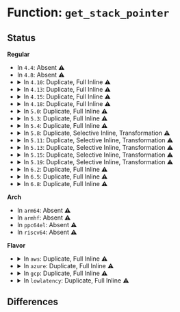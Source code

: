 # Function: <code>get_stack_pointer</code>

## Status
<b>Regular</b>
<ul>
<li>
In <code>4.4</code>: Absent ⚠️
</li>
<li>
In <code>4.8</code>: Absent ⚠️
</li>
<li>
<details>
<summary>In <code>4.10</code>: Duplicate, Full Inline ⚠️</summary>

**Collision:** Static Duplication

**Inline:** Full

**Transformation:** False

**Instances:**

```
In arch/x86/events/core.c (ffffffff810077e8)
Location: arch/x86/include/asm/stacktrace.h:72
Inline: True
Inline callers:
  - arch/x86/events/core.c:perf_callchain_kernel
```
```
In arch/x86/kernel/dumpstack.c (ffffffff81030db9)
Location: arch/x86/include/asm/stacktrace.h:72
Inline: True
Inline callers:
  - arch/x86/kernel/dumpstack.c:show_stack
  - arch/x86/kernel/dumpstack.c:show_trace_log_lvl
  - arch/x86/kernel/dumpstack.c:show_trace_log_lvl
```
```
In arch/x86/kernel/stacktrace.c (ffffffff8103dca8)
Location: arch/x86/include/asm/stacktrace.h:72
Inline: True
Inline callers:
  - arch/x86/kernel/stacktrace.c:__save_stack_trace
```
</details>
</li>
<li>
<details>
<summary>In <code>4.13</code>: Duplicate, Full Inline ⚠️</summary>

**Collision:** Static Duplication

**Inline:** Full

**Transformation:** False

**Instances:**

```
In arch/x86/events/core.c (ffffffff8100756b)
Location: arch/x86/include/asm/stacktrace.h:72
Inline: True
Inline callers:
  - arch/x86/events/core.c:perf_callchain_kernel
```
```
In arch/x86/kernel/dumpstack.c (ffffffff8102f0c2)
Location: arch/x86/include/asm/stacktrace.h:72
Inline: True
Inline callers:
  - arch/x86/kernel/dumpstack.c:show_stack
  - arch/x86/kernel/dumpstack.c:show_trace_log_lvl
  - arch/x86/kernel/dumpstack.c:show_trace_log_lvl
```
```
In arch/x86/kernel/stacktrace.c (ffffffff8103bd38)
Location: arch/x86/include/asm/stacktrace.h:72
Inline: True
Inline callers:
  - arch/x86/kernel/stacktrace.c:__save_stack_trace
```
</details>
</li>
<li>
<details>
<summary>In <code>4.15</code>: Duplicate, Full Inline ⚠️</summary>

**Collision:** Static Duplication

**Inline:** Full

**Transformation:** False

**Instances:**

```
In arch/x86/events/core.c (ffffffff810079a1)
Location: arch/x86/include/asm/stacktrace.h:76
Inline: True
Inline callers:
  - arch/x86/events/core.c:perf_callchain_kernel
```
```
In arch/x86/kernel/dumpstack.c (ffffffff810310c2)
Location: arch/x86/include/asm/stacktrace.h:76
Inline: True
Inline callers:
  - arch/x86/kernel/dumpstack.c:show_stack
  - arch/x86/kernel/dumpstack.c:show_trace_log_lvl
  - arch/x86/kernel/dumpstack.c:show_trace_log_lvl
```
```
In arch/x86/kernel/stacktrace.c (ffffffff8103e948)
Location: arch/x86/include/asm/stacktrace.h:76
Inline: True
Inline callers:
  - arch/x86/kernel/stacktrace.c:save_stack_trace_tsk_reliable
  - arch/x86/kernel/stacktrace.c:__save_stack_trace
```
</details>
</li>
<li>
<details>
<summary>In <code>4.18</code>: Duplicate, Full Inline ⚠️</summary>

**Collision:** Static Duplication

**Inline:** Full

**Transformation:** False

**Instances:**

```
In arch/x86/events/core.c (ffffffff81007fd1)
Location: arch/x86/include/asm/stacktrace.h:76
Inline: True
Inline callers:
  - arch/x86/events/core.c:perf_callchain_kernel
```
```
In arch/x86/kernel/dumpstack.c (ffffffff810322dd)
Location: arch/x86/include/asm/stacktrace.h:76
Inline: True
Inline callers:
  - arch/x86/kernel/dumpstack.c:show_stack
  - arch/x86/kernel/dumpstack.c:show_trace_log_lvl
  - arch/x86/kernel/dumpstack.c:show_trace_log_lvl
```
```
In arch/x86/kernel/stacktrace.c (ffffffff8103ff08)
Location: arch/x86/include/asm/stacktrace.h:76
Inline: True
Inline callers:
  - arch/x86/kernel/stacktrace.c:save_stack_trace_tsk_reliable
  - arch/x86/kernel/stacktrace.c:__save_stack_trace
```
</details>
</li>
<li>
<details>
<summary>In <code>5.0</code>: Duplicate, Full Inline ⚠️</summary>

**Collision:** Static Duplication

**Inline:** Full

**Transformation:** False

**Instances:**

```
In arch/x86/events/core.c (ffffffff81007eb1)
Location: arch/x86/include/asm/stacktrace.h:76
Inline: True
Inline callers:
  - arch/x86/events/core.c:perf_callchain_kernel
```
```
In arch/x86/kernel/dumpstack.c (ffffffff810335a2)
Location: arch/x86/include/asm/stacktrace.h:76
Inline: True
Inline callers:
  - arch/x86/kernel/dumpstack.c:show_stack
  - arch/x86/kernel/dumpstack.c:show_stack
  - arch/x86/kernel/dumpstack.c:show_trace_log_lvl
  - arch/x86/kernel/dumpstack.c:show_trace_log_lvl
  - arch/x86/kernel/dumpstack.c:show_trace_log_lvl
  - arch/x86/kernel/dumpstack.c:show_trace_log_lvl
```
```
In arch/x86/kernel/stacktrace.c (ffffffff81041536)
Location: arch/x86/include/asm/stacktrace.h:76
Inline: True
Inline callers:
  - arch/x86/kernel/stacktrace.c:save_stack_trace_tsk_reliable
  - arch/x86/kernel/stacktrace.c:__save_stack_trace
```
</details>
</li>
<li>
<details>
<summary>In <code>5.3</code>: Duplicate, Full Inline ⚠️</summary>

**Collision:** Static Duplication

**Inline:** Full

**Transformation:** False

**Instances:**

```
In arch/x86/events/core.c (ffffffff81008201)
Location: arch/x86/include/asm/stacktrace.h:78
Inline: True
Inline callers:
  - arch/x86/events/core.c:perf_callchain_kernel
```
```
In arch/x86/kernel/dumpstack.c (ffffffff81034f14)
Location: arch/x86/include/asm/stacktrace.h:78
Inline: True
Inline callers:
  - arch/x86/kernel/dumpstack.c:show_stack
  - arch/x86/kernel/dumpstack.c:show_stack
  - arch/x86/kernel/dumpstack.c:show_trace_log_lvl
  - arch/x86/kernel/dumpstack.c:show_trace_log_lvl
  - arch/x86/kernel/dumpstack.c:show_trace_log_lvl
  - arch/x86/kernel/dumpstack.c:show_trace_log_lvl
```
```
In arch/x86/kernel/stacktrace.c (ffffffff81043a8d)
Location: arch/x86/include/asm/stacktrace.h:78
Inline: True
Inline callers:
  - arch/x86/kernel/stacktrace.c:arch_stack_walk_reliable
  - arch/x86/kernel/stacktrace.c:arch_stack_walk
```
</details>
</li>
<li>
<details>
<summary>In <code>5.4</code>: Duplicate, Full Inline ⚠️</summary>

**Collision:** Static Duplication

**Inline:** Full

**Transformation:** False

**Instances:**

```
In arch/x86/events/core.c (ffffffff81008421)
Location: arch/x86/include/asm/stacktrace.h:78
Inline: True
Inline callers:
  - arch/x86/events/core.c:perf_callchain_kernel
```
```
In arch/x86/kernel/dumpstack.c (ffffffff81035744)
Location: arch/x86/include/asm/stacktrace.h:78
Inline: True
Inline callers:
  - arch/x86/kernel/dumpstack.c:show_stack
  - arch/x86/kernel/dumpstack.c:show_stack
  - arch/x86/kernel/dumpstack.c:show_trace_log_lvl
  - arch/x86/kernel/dumpstack.c:show_trace_log_lvl
  - arch/x86/kernel/dumpstack.c:show_trace_log_lvl
  - arch/x86/kernel/dumpstack.c:show_trace_log_lvl
```
```
In arch/x86/kernel/stacktrace.c (ffffffff810441dd)
Location: arch/x86/include/asm/stacktrace.h:78
Inline: True
Inline callers:
  - arch/x86/kernel/stacktrace.c:arch_stack_walk_reliable
  - arch/x86/kernel/stacktrace.c:arch_stack_walk
```
</details>
</li>
<li>
<details>
<summary>In <code>5.8</code>: Duplicate, Selective Inline, Transformation ⚠️</summary>

**Collision:** Static Duplication

**Inline:** Selective

**Transformation:** True

**Instances:**

```
In arch/x86/events/core.c (ffffffff8100948f)
Location: arch/x86/include/asm/stacktrace.h:78
Inline: True
Inline callers:
  - arch/x86/events/core.c:perf_callchain_kernel
```
```
In arch/x86/kernel/dumpstack.c (ffffffff81037d30)
Location: arch/x86/include/asm/stacktrace.h:78
Inline: True
Inline callers:
  - arch/x86/kernel/dumpstack.c:show_stack
  - arch/x86/kernel/dumpstack.c:show_trace_log_lvl
  - arch/x86/kernel/dumpstack.c:show_trace_log_lvl
Direct callers:
  - arch/x86/kernel/dumpstack.c:show_stack
  - arch/x86/kernel/dumpstack.c:show_trace_log_lvl
  - arch/x86/kernel/dumpstack.c:show_trace_log_lvl
```
```
In arch/x86/kernel/stacktrace.c (ffffffff81047efb)
Location: arch/x86/include/asm/stacktrace.h:78
Inline: True
Inline callers:
  - arch/x86/kernel/stacktrace.c:arch_stack_walk_reliable
  - arch/x86/kernel/stacktrace.c:arch_stack_walk
```
**Symbols:**

```
ffffffff8103789b-ffffffff810378ba: get_stack_pointer.part.0 (STB_LOCAL)
```
</details>
</li>
<li>
<details>
<summary>In <code>5.11</code>: Duplicate, Selective Inline, Transformation ⚠️</summary>

**Collision:** Static Duplication

**Inline:** Selective

**Transformation:** True

**Instances:**

```
In arch/x86/events/core.c (ffffffff8100853f)
Location: arch/x86/include/asm/stacktrace.h:80
Inline: True
Inline callers:
  - arch/x86/events/core.c:perf_callchain_kernel
```
```
In arch/x86/kernel/dumpstack.c (ffffffff81bd38f5)
Location: arch/x86/include/asm/stacktrace.h:80
Inline: True
Inline callers:
  - arch/x86/kernel/dumpstack.c:show_stack
  - arch/x86/kernel/dumpstack.c:show_trace_log_lvl
  - arch/x86/kernel/dumpstack.c:show_trace_log_lvl
Direct callers:
  - arch/x86/kernel/dumpstack.c:show_stack
  - arch/x86/kernel/dumpstack.c:show_trace_log_lvl
  - arch/x86/kernel/dumpstack.c:show_trace_log_lvl
```
```
In arch/x86/kernel/stacktrace.c (ffffffff810473ab)
Location: arch/x86/include/asm/stacktrace.h:80
Inline: True
Inline callers:
  - arch/x86/kernel/stacktrace.c:arch_stack_walk_reliable
  - arch/x86/kernel/stacktrace.c:arch_stack_walk
```
**Symbols:**

```
ffffffff81bd3477-ffffffff81bd3496: get_stack_pointer.part.0 (STB_LOCAL)
```
</details>
</li>
<li>
<details>
<summary>In <code>5.13</code>: Duplicate, Selective Inline, Transformation ⚠️</summary>

**Collision:** Static Duplication

**Inline:** Selective

**Transformation:** True

**Instances:**

```
In arch/x86/events/core.c (ffffffff81008f0f)
Location: arch/x86/include/asm/stacktrace.h:80
Inline: True
Inline callers:
  - arch/x86/events/core.c:perf_callchain_kernel
```
```
In arch/x86/kernel/dumpstack.c (ffffffff81bc5d67)
Location: arch/x86/include/asm/stacktrace.h:80
Inline: True
Inline callers:
  - arch/x86/kernel/dumpstack.c:show_stack
  - arch/x86/kernel/dumpstack.c:show_trace_log_lvl
  - arch/x86/kernel/dumpstack.c:show_trace_log_lvl
Direct callers:
  - arch/x86/kernel/dumpstack.c:show_stack
  - arch/x86/kernel/dumpstack.c:show_trace_log_lvl
  - arch/x86/kernel/dumpstack.c:show_trace_log_lvl
```
```
In arch/x86/kernel/stacktrace.c (ffffffff81048cab)
Location: arch/x86/include/asm/stacktrace.h:80
Inline: True
Inline callers:
  - arch/x86/kernel/stacktrace.c:arch_stack_walk_reliable
  - arch/x86/kernel/stacktrace.c:arch_stack_walk
```
**Symbols:**

```
ffffffff81bc58ea-ffffffff81bc5909: get_stack_pointer.part.0 (STB_LOCAL)
```
</details>
</li>
<li>
<details>
<summary>In <code>5.15</code>: Duplicate, Selective Inline, Transformation ⚠️</summary>

**Collision:** Static Duplication

**Inline:** Selective

**Transformation:** True

**Instances:**

```
In arch/x86/events/core.c (ffffffff81009dc7)
Location: arch/x86/include/asm/stacktrace.h:90
Inline: True
Inline callers:
  - arch/x86/events/core.c:perf_callchain_kernel
```
```
In arch/x86/kernel/dumpstack.c (ffffffff81c98ab1)
Location: arch/x86/include/asm/stacktrace.h:90
Inline: True
Inline callers:
  - arch/x86/kernel/dumpstack.c:show_stack
  - arch/x86/kernel/dumpstack.c:show_trace_log_lvl
  - arch/x86/kernel/dumpstack.c:show_trace_log_lvl
Direct callers:
  - arch/x86/kernel/dumpstack.c:show_stack
  - arch/x86/kernel/dumpstack.c:show_trace_log_lvl
  - arch/x86/kernel/dumpstack.c:show_trace_log_lvl
```
```
In arch/x86/kernel/stacktrace.c (ffffffff8104f67d)
Location: arch/x86/include/asm/stacktrace.h:90
Inline: True
Inline callers:
  - arch/x86/kernel/stacktrace.c:arch_stack_walk_reliable
  - arch/x86/kernel/stacktrace.c:arch_stack_walk
```
**Symbols:**

```
ffffffff81c98634-ffffffff81c98653: get_stack_pointer.part.0 (STB_LOCAL)
```
</details>
</li>
<li>
<details>
<summary>In <code>5.19</code>: Duplicate, Selective Inline, Transformation ⚠️</summary>

**Collision:** Static Duplication

**Inline:** Selective

**Transformation:** True

**Instances:**

```
In arch/x86/events/core.c (ffffffff8100949a)
Location: arch/x86/include/asm/stacktrace.h:90
Inline: True
Inline callers:
  - arch/x86/events/core.c:perf_callchain_kernel
```
```
In arch/x86/kernel/dumpstack.c (ffffffff81e4804d)
Location: arch/x86/include/asm/stacktrace.h:90
Inline: True
Inline callers:
  - arch/x86/kernel/dumpstack.c:show_stack
  - arch/x86/kernel/dumpstack.c:show_trace_log_lvl
  - arch/x86/kernel/dumpstack.c:show_trace_log_lvl
Direct callers:
  - arch/x86/kernel/dumpstack.c:show_stack
  - arch/x86/kernel/dumpstack.c:show_trace_log_lvl
  - arch/x86/kernel/dumpstack.c:show_trace_log_lvl
```
```
In arch/x86/kernel/process.c (ffffffff81051fa1)
Location: arch/x86/include/asm/stacktrace.h:90
Inline: True
Inline callers:
  - arch/x86/kernel/process.c:__get_wchan
```
```
In arch/x86/kernel/stacktrace.c (ffffffff8105a97e)
Location: arch/x86/include/asm/stacktrace.h:90
Inline: True
Inline callers:
  - arch/x86/kernel/stacktrace.c:arch_stack_walk_reliable
  - arch/x86/kernel/stacktrace.c:arch_stack_walk
```
**Symbols:**

```
ffffffff81e47b57-ffffffff81e47b82: get_stack_pointer.part.0 (STB_LOCAL)
```
</details>
</li>
<li>
<details>
<summary>In <code>6.2</code>: Duplicate, Full Inline ⚠️</summary>

**Collision:** Static Duplication

**Inline:** Full

**Transformation:** False

**Instances:**

```
In arch/x86/events/core.c (ffffffff8100a92a)
Location: arch/x86/include/asm/stacktrace.h:90
Inline: True
Inline callers:
  - arch/x86/events/core.c:perf_callchain_kernel
```
```
In arch/x86/kernel/dumpstack.c (ffffffff81051b7a)
Location: arch/x86/include/asm/stacktrace.h:90
Inline: True
Inline callers:
  - arch/x86/kernel/dumpstack.c:show_stack
  - arch/x86/kernel/dumpstack.c:show_stack
  - arch/x86/kernel/dumpstack.c:show_trace_log_lvl
  - arch/x86/kernel/dumpstack.c:show_trace_log_lvl
  - arch/x86/kernel/dumpstack.c:show_trace_log_lvl
  - arch/x86/kernel/dumpstack.c:show_trace_log_lvl
```
```
In arch/x86/kernel/process.c (ffffffff8105f7d1)
Location: arch/x86/include/asm/stacktrace.h:90
Inline: True
Inline callers:
  - arch/x86/kernel/process.c:__get_wchan
```
```
In arch/x86/kernel/stacktrace.c (ffffffff8106873e)
Location: arch/x86/include/asm/stacktrace.h:90
Inline: True
Inline callers:
  - arch/x86/kernel/stacktrace.c:arch_stack_walk_reliable
  - arch/x86/kernel/stacktrace.c:arch_stack_walk
```
</details>
</li>
<li>
<details>
<summary>In <code>6.5</code>: Duplicate, Full Inline ⚠️</summary>

**Collision:** Static Duplication

**Inline:** Full

**Transformation:** False

**Instances:**

```
In arch/x86/events/core.c (ffffffff8100a17a)
Location: arch/x86/include/asm/stacktrace.h:90
Inline: True
Inline callers:
  - arch/x86/events/core.c:perf_callchain_kernel
```
```
In arch/x86/kernel/dumpstack.c (ffffffff810528ba)
Location: arch/x86/include/asm/stacktrace.h:90
Inline: True
Inline callers:
  - arch/x86/kernel/dumpstack.c:show_stack
  - arch/x86/kernel/dumpstack.c:show_stack
  - arch/x86/kernel/dumpstack.c:show_trace_log_lvl
  - arch/x86/kernel/dumpstack.c:show_trace_log_lvl
  - arch/x86/kernel/dumpstack.c:show_trace_log_lvl
  - arch/x86/kernel/dumpstack.c:show_trace_log_lvl
```
```
In arch/x86/kernel/process.c (ffffffff81060f29)
Location: arch/x86/include/asm/stacktrace.h:90
Inline: True
Inline callers:
  - arch/x86/kernel/process.c:__get_wchan
```
```
In arch/x86/kernel/stacktrace.c (ffffffff8106a05e)
Location: arch/x86/include/asm/stacktrace.h:90
Inline: True
Inline callers:
  - arch/x86/kernel/stacktrace.c:arch_stack_walk_reliable
  - arch/x86/kernel/stacktrace.c:arch_stack_walk
```
</details>
</li>
<li>
<details>
<summary>In <code>6.8</code>: Duplicate, Full Inline ⚠️</summary>

**Collision:** Static Duplication

**Inline:** Full

**Transformation:** False

**Instances:**

```
In arch/x86/events/core.c (ffffffff8100f89a)
Location: arch/x86/include/asm/stacktrace.h:90
Inline: True
Inline callers:
  - arch/x86/events/core.c:perf_callchain_kernel
```
```
In arch/x86/kernel/dumpstack.c (ffffffff81059ada)
Location: arch/x86/include/asm/stacktrace.h:90
Inline: True
Inline callers:
  - arch/x86/kernel/dumpstack.c:show_stack
  - arch/x86/kernel/dumpstack.c:show_stack
  - arch/x86/kernel/dumpstack.c:show_trace_log_lvl
  - arch/x86/kernel/dumpstack.c:show_trace_log_lvl
  - arch/x86/kernel/dumpstack.c:show_trace_log_lvl
  - arch/x86/kernel/dumpstack.c:show_trace_log_lvl
```
```
In arch/x86/kernel/process.c (ffffffff81067fd9)
Location: arch/x86/include/asm/stacktrace.h:90
Inline: True
Inline callers:
  - arch/x86/kernel/process.c:__get_wchan
```
```
In arch/x86/kernel/stacktrace.c (ffffffff8107152e)
Location: arch/x86/include/asm/stacktrace.h:90
Inline: True
Inline callers:
  - arch/x86/kernel/stacktrace.c:arch_stack_walk_reliable
  - arch/x86/kernel/stacktrace.c:arch_stack_walk
```
</details>
</li>
</ul>
<b>Arch</b>
<ul>
<li>
In <code>arm64</code>: Absent ⚠️
</li>
<li>
In <code>armhf</code>: Absent ⚠️
</li>
<li>
In <code>ppc64el</code>: Absent ⚠️
</li>
<li>
In <code>riscv64</code>: Absent ⚠️
</li>
</ul>
<b>Flavor</b>
<ul>
<li>
<details>
<summary>In <code>aws</code>: Duplicate, Full Inline ⚠️</summary>

**Collision:** Static Duplication

**Inline:** Full

**Transformation:** False

**Instances:**

```
In arch/x86/events/core.c (ffffffff81008421)
Location: arch/x86/include/asm/stacktrace.h:78
Inline: True
Inline callers:
  - arch/x86/events/core.c:perf_callchain_kernel
```
```
In arch/x86/kernel/dumpstack.c (ffffffff810358a4)
Location: arch/x86/include/asm/stacktrace.h:78
Inline: True
Inline callers:
  - arch/x86/kernel/dumpstack.c:show_stack
  - arch/x86/kernel/dumpstack.c:show_stack
  - arch/x86/kernel/dumpstack.c:show_trace_log_lvl
  - arch/x86/kernel/dumpstack.c:show_trace_log_lvl
  - arch/x86/kernel/dumpstack.c:show_trace_log_lvl
  - arch/x86/kernel/dumpstack.c:show_trace_log_lvl
```
```
In arch/x86/kernel/stacktrace.c (ffffffff8104435d)
Location: arch/x86/include/asm/stacktrace.h:78
Inline: True
Inline callers:
  - arch/x86/kernel/stacktrace.c:arch_stack_walk_reliable
  - arch/x86/kernel/stacktrace.c:arch_stack_walk
```
</details>
</li>
<li>
<details>
<summary>In <code>azure</code>: Duplicate, Full Inline ⚠️</summary>

**Collision:** Static Duplication

**Inline:** Full

**Transformation:** False

**Instances:**

```
In arch/x86/events/core.c (ffffffff81006c11)
Location: arch/x86/include/asm/stacktrace.h:78
Inline: True
Inline callers:
  - arch/x86/events/core.c:perf_callchain_kernel
```
```
In arch/x86/kernel/dumpstack.c (ffffffff810251f4)
Location: arch/x86/include/asm/stacktrace.h:78
Inline: True
Inline callers:
  - arch/x86/kernel/dumpstack.c:show_stack
  - arch/x86/kernel/dumpstack.c:show_stack
  - arch/x86/kernel/dumpstack.c:show_trace_log_lvl
  - arch/x86/kernel/dumpstack.c:show_trace_log_lvl
  - arch/x86/kernel/dumpstack.c:show_trace_log_lvl
  - arch/x86/kernel/dumpstack.c:show_trace_log_lvl
```
```
In arch/x86/kernel/stacktrace.c (ffffffff8103397d)
Location: arch/x86/include/asm/stacktrace.h:78
Inline: True
Inline callers:
  - arch/x86/kernel/stacktrace.c:arch_stack_walk_reliable
  - arch/x86/kernel/stacktrace.c:arch_stack_walk
```
</details>
</li>
<li>
<details>
<summary>In <code>gcp</code>: Duplicate, Full Inline ⚠️</summary>

**Collision:** Static Duplication

**Inline:** Full

**Transformation:** False

**Instances:**

```
In arch/x86/events/core.c (ffffffff810083e1)
Location: arch/x86/include/asm/stacktrace.h:78
Inline: True
Inline callers:
  - arch/x86/events/core.c:perf_callchain_kernel
```
```
In arch/x86/kernel/dumpstack.c (ffffffff81035704)
Location: arch/x86/include/asm/stacktrace.h:78
Inline: True
Inline callers:
  - arch/x86/kernel/dumpstack.c:show_stack
  - arch/x86/kernel/dumpstack.c:show_stack
  - arch/x86/kernel/dumpstack.c:show_trace_log_lvl
  - arch/x86/kernel/dumpstack.c:show_trace_log_lvl
  - arch/x86/kernel/dumpstack.c:show_trace_log_lvl
  - arch/x86/kernel/dumpstack.c:show_trace_log_lvl
```
```
In arch/x86/kernel/stacktrace.c (ffffffff8104419d)
Location: arch/x86/include/asm/stacktrace.h:78
Inline: True
Inline callers:
  - arch/x86/kernel/stacktrace.c:arch_stack_walk_reliable
  - arch/x86/kernel/stacktrace.c:arch_stack_walk
```
</details>
</li>
<li>
<details>
<summary>In <code>lowlatency</code>: Duplicate, Full Inline ⚠️</summary>

**Collision:** Static Duplication

**Inline:** Full

**Transformation:** False

**Instances:**

```
In arch/x86/events/core.c (ffffffff81008541)
Location: arch/x86/include/asm/stacktrace.h:78
Inline: True
Inline callers:
  - arch/x86/events/core.c:perf_callchain_kernel
```
```
In arch/x86/kernel/dumpstack.c (ffffffff810366e4)
Location: arch/x86/include/asm/stacktrace.h:78
Inline: True
Inline callers:
  - arch/x86/kernel/dumpstack.c:show_stack
  - arch/x86/kernel/dumpstack.c:show_stack
  - arch/x86/kernel/dumpstack.c:show_trace_log_lvl
  - arch/x86/kernel/dumpstack.c:show_trace_log_lvl
  - arch/x86/kernel/dumpstack.c:show_trace_log_lvl
  - arch/x86/kernel/dumpstack.c:show_trace_log_lvl
```
```
In arch/x86/kernel/stacktrace.c (ffffffff8104559d)
Location: arch/x86/include/asm/stacktrace.h:78
Inline: True
Inline callers:
  - arch/x86/kernel/stacktrace.c:arch_stack_walk_reliable
  - arch/x86/kernel/stacktrace.c:arch_stack_walk
```
</details>
</li>
</ul>

## Differences
